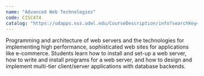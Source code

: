 ```yaml
---
name: "Advanced Web Technologies"
code: CISC474
catalog: "https://udapps.nss.udel.edu/CourseDescription/info?searchKey=2020%7cCISC474"
---
```


Programming and architecture of web servers and the technologies for implementing high performance, sophisticated web sites for applications like e-commerce. Students learn how to install and set-up a web server, how to write and install programs for a web server, and how to design and implement multi-tier client/server applications with database backends.